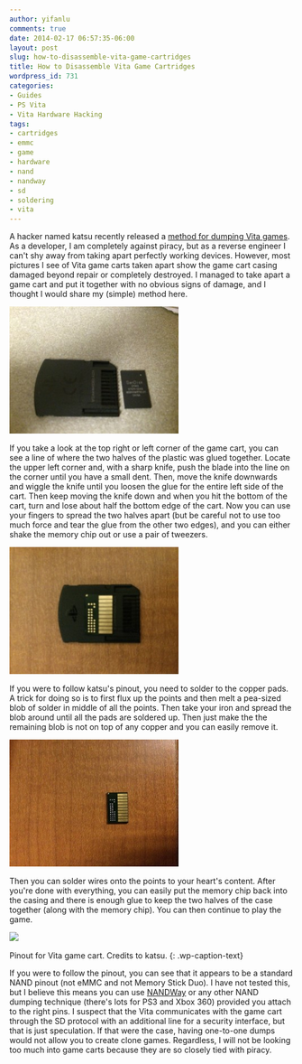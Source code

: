 ```yaml
---
author: yifanlu
comments: true
date: 2014-02-17 06:57:35-06:00
layout: post
slug: how-to-disassemble-vita-game-cartridges
title: How to Disassemble Vita Game Cartridges
wordpress_id: 731
categories:
- Guides
- PS Vita
- Vita Hardware Hacking
tags:
- cartridges
- emmc
- game
- hardware
- nand
- nandway
- sd
- soldering
- vita
---
```


A hacker named katsu recently released a [method for dumping Vita games](http://wololo.net/talk/viewtopic.php?f=64&t=36827). As a developer, I am completely against piracy, but as a reverse engineer I can't shy away from taking apart perfectly working devices. However, most pictures I see of Vita game carts taken apart show the game cart casing damaged beyond repair or completely destroyed. I managed to take apart a game cart and put it together with no obvious signs of damage, and I thought I would share my (simple) method here.<!-- more -->

[![Photo Feb 16, 7 48 07 PM](/images/2014/02/Photo-Feb-16-7-48-07-PM-300x225.jpg)](/images/2014/02/Photo-Feb-16-7-48-07-PM.jpg)



If you take a look at the top right or left corner of the game cart, you can see a line of where the two halves of the plastic was glued together. Locate the upper left corner and, with a sharp knife, push the blade into the line on the corner until you have a small dent. Then, move the knife downwards and wiggle the knife until you loosen the glue for the entire left side of the cart. Then keep moving the knife down and when you hit the bottom of the cart, turn and lose about half the bottom edge of the cart. Now you can use your fingers to spread the two halves apart (but be careful not to use too much force and tear the glue from the other two edges), and you can either shake the memory chip out or use a pair of tweezers.

[![Photo Feb 16, 7 42 47 PM](/images/2014/02/Photo-Feb-16-7-42-47-PM-300x225.jpg)](/images/2014/02/Photo-Feb-16-7-42-47-PM.jpg)



If you were to follow katsu's pinout, you need to solder to the copper pads. A trick for doing so is to first flux up the points and then melt a pea-sized blob of solder in middle of all the points. Then take your iron and spread the blob around until all the pads are soldered up. Then just make the the remaining blob is not on top of any copper and you can easily remove it.

[![Photo Feb 16, 8 29 57 PM](/images/2014/02/Photo-Feb-16-8-29-57-PM-300x225.jpg)](/images/2014/02/Photo-Feb-16-8-29-57-PM.jpg)



Then you can solder wires onto the points to your heart's content. After you're done with everything, you can easily put the memory chip back into the casing and there is enough glue to keep the two halves of the case together (along with the memory chip). You can then continue to play the game.

[![](http://i.hizliresim.com/emz1z2.jpg)](http://wololo.net/talk/viewtopic.php?f=64&t=36827)

Pinout for Vita game cart. Credits to katsu.
{: .wp-caption-text}



If you were to follow the pinout, you can see that it appears to be a standard NAND pinout (not eMMC and not Memory Stick Duo). I have not tested this, but I believe this means you can use [NANDWay](https://github.com/hjudges/NORway) or any other NAND dumping technique (there's lots for PS3 and Xbox 360) provided you attach to the right pins. I suspect that the Vita communicates with the game cart through the SD protocol with an additional line for a security interface, but that is just speculation. If that were the case, having one-to-one dumps would not allow you to create clone games. Regardless, I will not be looking too much into game carts because they are so closely tied with piracy.
